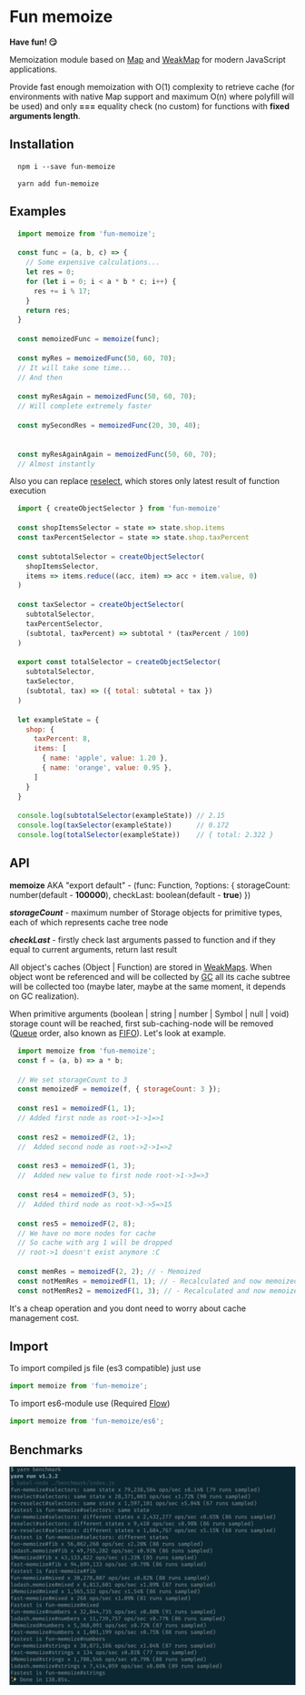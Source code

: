 # Fun memoize

__Have fun! 😏__

Memoization module based on [Map](https://developer.mozilla.org/en-US/docs/Web/JavaScript/Reference/Global_Objects/Map) and [WeakMap](https://developer.mozilla.org/en-US/docs/Web/JavaScript/Reference/Global_Objects/WeakMap) for modern JavaScript applications.

Provide fast enough memoization with O(1) complexity to retrieve cache (for environments with native Map support and maximum O(n) where polyfill will be used) and only __===__ equality check (no custom) for functions with __fixed arguments length__.

## Installation

```shell
  npm i --save fun-memoize
```

```shell
  yarn add fun-memoize
```

## Examples

```javascript
  import memoize from 'fun-memoize';

  const func = (a, b, c) => {
    // Some expensive calculations...
    let res = 0;
    for (let i = 0; i < a * b * c; i++) {
      res += i % 17;
    }
    return res;
  }

  const memoizedFunc = memoize(func);

  const myRes = memoizedFunc(50, 60, 70);
  // It will take some time...
  // And then

  const myResAgain = memoizedFunc(50, 60, 70);
  // Will complete extremely faster

  const mySecondRes = memoizedFunc(20, 30, 40);


  const myResAgainAgain = memoizedFunc(50, 60, 70);
  // Almost instantly

```

Also you can replace [reselect](https://github.com/reactjs/reselect), which stores only latest result of function execution

```javascript
  import { createObjectSelector } from 'fun-memoize'

  const shopItemsSelector = state => state.shop.items
  const taxPercentSelector = state => state.shop.taxPercent

  const subtotalSelector = createObjectSelector(
    shopItemsSelector,
    items => items.reduce((acc, item) => acc + item.value, 0)
  )

  const taxSelector = createObjectSelector(
    subtotalSelector,
    taxPercentSelector,
    (subtotal, taxPercent) => subtotal * (taxPercent / 100)
  )

  export const totalSelector = createObjectSelector(
    subtotalSelector,
    taxSelector,
    (subtotal, tax) => ({ total: subtotal + tax })
  )

  let exampleState = {
    shop: {
      taxPercent: 8,
      items: [
        { name: 'apple', value: 1.20 },
        { name: 'orange', value: 0.95 },
      ]
    }
  }

  console.log(subtotalSelector(exampleState)) // 2.15
  console.log(taxSelector(exampleState))      // 0.172
  console.log(totalSelector(exampleState))    // { total: 2.322 }

```

## API

__memoize__ AKA "export default" - (func: Function, ?options: { storageCount: number(default - __100000__), checkLast: boolean(default - __true__) })

___storageCount___ - maximum number of Storage objects for primitive types, each of which represents cache tree node

___checkLast___ - firstly check last arguments passed to function and if they equal to current arguments, return last result

All object's caches (Object | Function) are stored in [WeakMaps](https://developer.mozilla.org/en-US/docs/Web/JavaScript/Reference/Global_Objects/WeakMap). When object wont be referenced and will be collected by [GC](https://developer.mozilla.org/en-US/docs/Web/JavaScript/Memory_Management) all its cache subtree will be collected too (maybe later, maybe at the same moment, it depends on GC realization).

 When primitive arguments (boolean | string | number | Symbol | null | void) storage count will be reached, first sub-caching-node will be removed ([Queue](https://en.wikipedia.org/wiki/Queue_(abstract_data_type)) order, also known as [FIFO](https://en.wikipedia.org/wiki/FIFO_(computing_and_electronics))). Let's look at example.

```javascript
  import memoize from 'fun-memoize';
  const f = (a, b) => a * b;

  // We set storageCount to 3
  const memoizedF = memoize(f, { storageCount: 3 });

  const res1 = memoizedF(1, 1);
  // Added first node as root->1->1=>1

  const res2 = memoizedF(2, 1);
  //  Added second node as root->2->1=>2

  const res3 = memoizedF(1, 3);
  //  Added new value to first node root->1->3=>3

  const res4 = memoizedF(3, 5);
  //  Added third node as root->3->5=>15

  const res5 = memoizedF(2, 8);
  // We have no more nodes for cache
  // So cache with arg 1 will be dropped
  // root->1 doesn't exist anymore :C

  const memRes = memoizedF(2, 2); // - Memoized
  const notMemRes = memoizedF(1, 1); // - Recalculated and now memoized
  const notMemRes2 = memoizedF(1, 3); // - Recalculated and now memoized

```

It's a cheap operation and you dont need to worry about cache management cost.

## Import

To import compiled js file (es3 compatible) just use
```javascript
import memoize from 'fun-memoize';
```
To import es6-module use (Required [Flow](https://github.com/facebook/flow))

```javascript
import memoize from 'fun-memoize/es6';
```

## Benchmarks
![Results](https://github.com/olegnn/fun-memoize/blob/master/benchmark/results.png)
